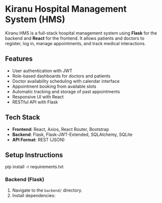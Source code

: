 # Kiranu Hospital Management System (HMS)

Kiranu HMS is a full-stack hospital management system using **Flask** for the backend and **React** for the frontend. It allows patients and doctors to register, log in, manage appointments, and track medical interactions.

## Features

- User authentication with JWT
- Role-based dashboards for doctors and patients
- Doctor availability scheduling with calendar interface
- Appointment booking from available slots
- Automatic tracking and storage of past appointments
- Responsive UI with React
- RESTful API with Flask

## Tech Stack

- **Frontend**: React, Axios, React Router, Bootstrap
- **Backend**: Flask, Flask-JWT-Extended, SQLAlchemy, SQLite
- **API Format**: REST (JSON)

## Setup Instructions
pip install -r requirements.txt
### Backend (Flask)

1. Navigate to the `backend/` directory.
2. Install dependencies:


